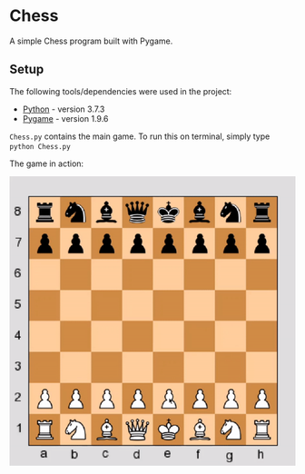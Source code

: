 # Chess

A simple Chess program built with Pygame. 

## Setup
The following tools/dependencies were used in the project:
* [Python](https://www.python.org/) - version 3.7.3
* [Pygame](https://www.pygame.org/docs/) - version 1.9.6

`Chess.py` contains the main game. To run this on terminal, simply type `python Chess.py`

The game in action:

![](images/Chess.gif)


